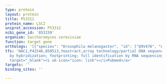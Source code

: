 ```yaml
---
type: protein
layout: protein
title: P53312
protein_name: LSC2
uniprot_accession: P53312
ncbi_gene_id: '853159'
organism: Saccharomyces cerevisiae
function: target gene
orthologs: '[{"species": "Drosophila melanogaster", "id": ["Q9V470", "A0A0B4JCW4"]}, {"species": "Caenorhabditis elegans", "id": ["P53588"]}, {"species": "Homo sapiens", "id": ["<a href=\"/protein/q9p2r7\">Q9P2R7</a>", "<a href=\"/protein/q96i99\">Q96I99</a>"]}, {"species": "Mus musculus", "id": ["Q9Z2I9", "Q9Z2I8"]}, {"species": "Rattus norvegicus", "id": ["F1LM47", "F1LPV8"]}]'
tfs: 'HAC1,P41546,850513,Yeastract,array technology/partial DNA sequence identification
  by hybridization; footprinting; full identification by RNA sequencing,&ensp;<a href="https://www.ncbi.nlm.nih.gov/pubmed/?term=25275008%5Buid%5D+OR+30016623%5Buid%5D+OR+24170807%5Buid%5D+OR+16371132%5Buid%5D"
  target="_blank"><i uk-icon="icon: link"></i>Pubmed</a>'
targets: ''
binding_sites: ''

---
```


